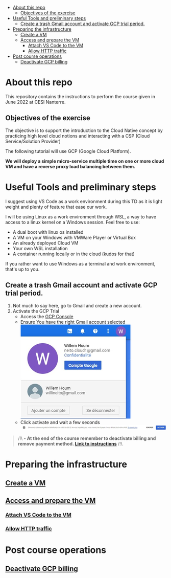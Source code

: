 
- [About this repo](#about-this-repo)
  - [Objectives of the exercise](#objectives-of-the-exercise)
- [Useful Tools and preliminary steps](#useful-tools-and-preliminary-steps)
  - [Create a trash Gmail account and activate GCP trial period.](#create-a-trash-gmail-account-and-activate-gcp-trial-period)
- [Preparing the infrastructure](#preparing-the-infrastructure)
  - [Create a VM](#create-a-vm)
  - [Access and prepare the VM](#access-and-prepare-the-vm)
    - [Attach VS Code to the VM](#attach-vs-code-to-the-vm)
    - [Allow HTTP traffic](#allow-http-traffic)
- [Post course operations](#post-course-operations)
  - [Deactivate GCP billing](#deactivate-gcp-billing)

# About this repo

This repository contains the instructions to perform the course given in June 2022 at CESI Nanterre.

## Objectives of the exercise

The objective is to support the introduction to the Cloud Native concept by practicing high level cloud notions and interacting with a CSP (Cloud Service/Solution Provider)

The following tutorial will use GCP (Google Cloud Platform).

**We will deploy a simple micro-service multiple time on one or more cloud VM and have a reverse proxy load balancing between them.**

# Useful Tools and preliminary steps

I suggest using VS Code as a work environment during this TD as it is light weight and plenty of feature that ease our work.

I will be using Linux as a work environment through WSL, a way to have access to a linux kernel on a Windows session.
Feel free to use:
- A dual boot with linux os installed
- A VM on your Windows with VMWare Player or Virtual Box
- An already deployed Cloud VM
- Your own WSL installation
- A container running locally or in the cloud (kudos for that)

If you rather want to use Windows as a terminal and work environment, that's up to you. 

## Create a trash Gmail account and activate GCP trial period. 

1. Not much to say here, go to Gmail and create a new account.
1. Activate the GCP Trial
   - Access the [GCP Console](https://console.cloud.google.com/)
   - Ensure You have the right Gmail account selected
    ![Select Right Gmail account](images/right-gmail-account.jpg)
   - Click activate and wait a few seconds
    ![Click the activate button](images/activate-trial-gcp.jpg)


> /!\ **- At the end of the course remember to deactivate billing and remove payment method. [Link to instructions](chapters/deactivate-gcp-billing.md)** /!\


# Preparing the infrastructure

## [Create a VM](chapters/create-vm.md)

## [Access and prepare the VM](chapters/accces-prepare-VM.md)

### [Attach VS Code to the VM](chapters/remote-vscode.md)

### [Allow HTTP traffic](chapters/allow-http.md)

# Post course operations

## [Deactivate GCP billing](chapters/deactivate-gcp-billing.md)




